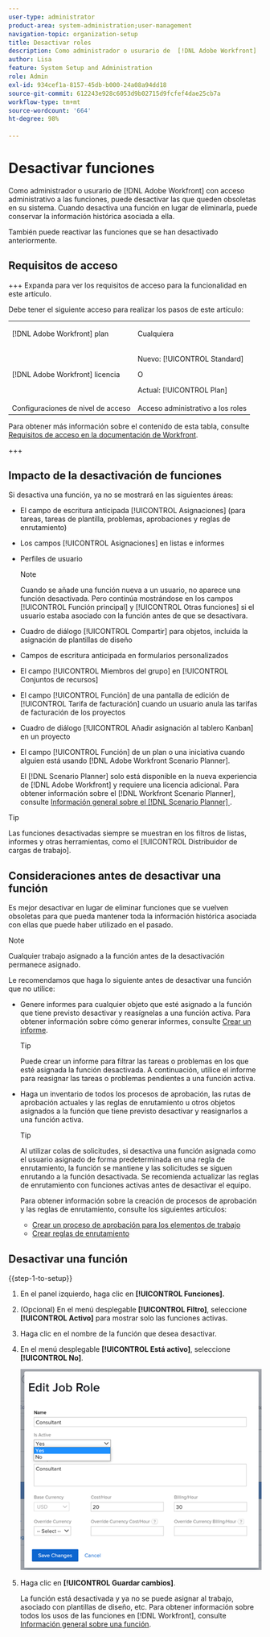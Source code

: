 ```yaml
---
user-type: administrator
product-area: system-administration;user-management
navigation-topic: organization-setup
title: Desactivar roles
description: Como administrador o usurario de  [!DNL Adobe Workfront]  con acceso administrativo a las funciones, puede desactivar las que queden obsoletas en su sistema. Cuando desactiva una función en lugar de eliminarla, puede conservar la información histórica asociada a ella.
author: Lisa
feature: System Setup and Administration
role: Admin
exl-id: 934cef1a-8157-45db-b000-24a08a94dd18
source-git-commit: 612243e928c6053d9b02715d9fcfef4dae25cb7a
workflow-type: tm+mt
source-wordcount: '664'
ht-degree: 98%

---
```


# Desactivar funciones

Como administrador o usurario de [!DNL Adobe Workfront] con acceso administrativo a las funciones, puede desactivar las que queden obsoletas en su sistema. Cuando desactiva una función en lugar de eliminarla, puede conservar la información histórica asociada a ella.

También puede reactivar las funciones que se han desactivado anteriormente.

## Requisitos de acceso

+++ Expanda para ver los requisitos de acceso para la funcionalidad en este artículo.

Debe tener el siguiente acceso para realizar los pasos de este artículo:

<table style="table-layout:auto"> 
 <col> 
 <col> 
 <tbody> 
  <tr> 
   <td role="rowheader">[!DNL Adobe Workfront] plan</td> 
   <td> <p>Cualquiera </p> </td> 
  </tr> 
  <tr> 
   <td role="rowheader">[!DNL Adobe Workfront] licencia</td> 
   <td>
   <p>Nuevo: [!UICONTROL Standard]</p>
   <p>O</p>
   <p>Actual: [!UICONTROL Plan]</p></td> 
  </tr> 
  <tr> 
   <td role="rowheader">Configuraciones de nivel de acceso</td> 
   <td>Acceso administrativo a los roles</td> 
  </tr> 
 </tbody> 
</table>

Para obtener más información sobre el contenido de esta tabla, consulte [Requisitos de acceso en la documentación de Workfront](/help/quicksilver/administration-and-setup/add-users/access-levels-and-object-permissions/access-level-requirements-in-documentation.md).

+++

## Impacto de la desactivación de funciones

Si desactiva una función, ya no se mostrará en las siguientes áreas:

* El campo de escritura anticipada [!UICONTROL Asignaciones] (para tareas, tareas de plantilla, problemas, aprobaciones y reglas de enrutamiento)
* Los campos [!UICONTROL Asignaciones] en listas e informes
* Perfiles de usuario

  >[!NOTE]
  >
  >Cuando se añade una función nueva a un usuario, no aparece una función desactivada. Pero continúa mostrándose en los campos [!UICONTROL Función principal] y [!UICONTROL Otras funciones] si el usuario estaba asociado con la función antes de que se desactivara.

* Cuadro de diálogo [!UICONTROL Compartir] para objetos, incluida la asignación de plantillas de diseño
* Campos de escritura anticipada en formularios personalizados
* El campo [!UICONTROL Miembros del grupo] en [!UICONTROL Conjuntos de recursos]
* El campo [!UICONTROL Función] de una pantalla de edición de [!UICONTROL Tarifa de facturación] cuando un usuario anula las tarifas de facturación de los proyectos
* Cuadro de diálogo [!UICONTROL Añadir asignación al tablero Kanban] en un proyecto
* El campo [!UICONTROL Función] de un plan o una iniciativa cuando alguien está usando [!DNL Adobe Workfront Scenario Planner].

  El [!DNL Scenario Planner] solo está disponible en la nueva experiencia de [!DNL Adobe Workfront] y requiere una licencia adicional. Para obtener información sobre el [!DNL Workfront Scenario Planner], consulte [Información general sobre el  [!DNL Scenario Planner] ](../../../scenario-planner/scenario-planner-overview.md).

>[!TIP]
>
>Las funciones desactivadas siempre se muestran en los filtros de listas, informes y otras herramientas, como el [!UICONTROL Distribuidor de cargas de trabajo].

## Consideraciones antes de desactivar una función

Es mejor desactivar en lugar de eliminar funciones que se vuelven obsoletas para que pueda mantener toda la información histórica asociada con ellas que puede haber utilizado en el pasado.

>[!NOTE]
>
>Cualquier trabajo asignado a la función antes de la desactivación permanece asignado.

Le recomendamos que haga lo siguiente antes de desactivar una función que no utilice:

* Genere informes para cualquier objeto que esté asignado a la función que tiene previsto desactivar y reasígnelas a una función activa. Para obtener información sobre cómo generar informes, consulte [Crear un informe](../../../reports-and-dashboards/reports/creating-and-managing-reports/create-report.md).

  >[!TIP]
  >
  >Puede crear un informe para filtrar las tareas o problemas en los que esté asignada la función desactivada. A continuación, utilice el informe para reasignar las tareas o problemas pendientes a una función activa.

* Haga un inventario de todos los procesos de aprobación, las rutas de aprobación actuales y las reglas de enrutamiento u otros objetos asignados a la función que tiene previsto desactivar y reasignarlos a una función activa.

  >[!TIP]
  >
  >Al utilizar colas de solicitudes, si desactiva una función asignada como el usuario asignado de forma predeterminada en una regla de enrutamiento, la función se mantiene y las solicitudes se siguen enrutando a la función desactivada. Se recomienda actualizar las reglas de enrutamiento con funciones activas antes de desactivar el equipo.

  Para obtener información sobre la creación de procesos de aprobación y las reglas de enrutamiento, consulte los siguientes artículos:

   * [Crear un proceso de aprobación para los elementos de trabajo](../../../administration-and-setup/customize-workfront/configure-approval-milestone-processes/create-approval-processes.md)
   * [Crear reglas de enrutamiento](../../../manage-work/requests/create-and-manage-request-queues/create-routing-rules.md)

## Desactivar una función

{{step-1-to-setup}}

1. En el panel izquierdo, haga clic en **[!UICONTROL Funciones].**
1. (Opcional) En el menú desplegable **[!UICONTROL Filtro]**, seleccione **[!UICONTROL Activo]** para mostrar solo las funciones activas.
1. Haga clic en el nombre de la función que desea desactivar.
1. En el menú desplegable **[!UICONTROL Está activo]**, seleccione **[!UICONTROL No]**.

   ![Desactivar rol](assets/deactivate-job-role-edit-role-box-nwe.png)

1. Haga clic en **[!UICONTROL Guardar cambios]**.

   La función está desactivada y ya no se puede asignar al trabajo, asociado con plantillas de diseño, etc. Para obtener información sobre todos los usos de las funciones en [!DNL Workfront], consulte [Información general sobre una función](../../../administration-and-setup/set-up-workfront/organizational-setup/job-role-overview.md).
